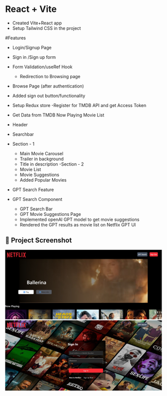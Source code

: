 # React + Vite

- Created Vite+React app
- Setup Tailwind CSS in the project 


#Features
- Login/Signup Page
 - Sign in /Sign up form
 - Form Validation/useRef Hook
   - Redirection to Browsing page
- Browse Page (after authentication)
 - Added sign out button/functionality
 - Setup Redux store
-Register for TMDB API and get Access Token 
 - Get Data from TMDB Now Playing Movie List
- Header
 - Searchbar
- Section - 1
  - Main Movie Carousel
  - Trailer in background
  - Title in description
-Section - 2
  - Movie List
  - Movie Suggestions
  - Added Popular Movies

- GPT Search Feature
 - GPT Search Component
   - GPT Search Bar
   - GPT Movie Suggestions Page
   - Implemented openAI GPT model to get movie suggestions
   - Rendered the GPT results as movie list on Netflix GPT UI 

## 📸 Project Screenshot

![Sign in page Screenshot](./screenshots/netflix-gpt1.jpg)
![Homepage Screenshot](./screenshots/netflix-gpt2.jpg)
